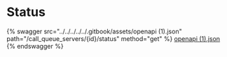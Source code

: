 # Status

{% swagger src="../../../../../.gitbook/assets/openapi (1).json" path="/call_queue_servers/{id}/status" method="get" %}
[openapi (1).json](<../../../../../.gitbook/assets/openapi (1).json>)
{% endswagger %}
